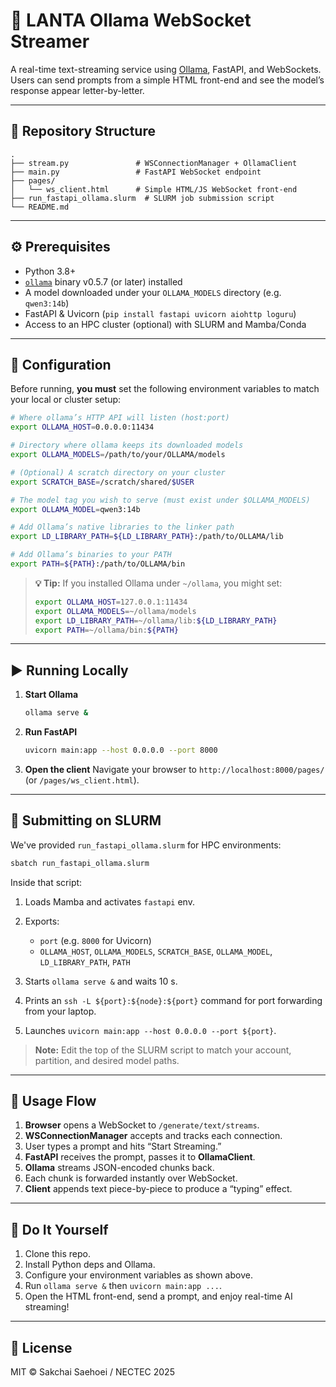 <!-- README.md -->

# 🦙 LANTA Ollama WebSocket Streamer

A real-time text-streaming service using [Ollama](https://ollama.com), FastAPI, and WebSockets.
Users can send prompts from a simple HTML front-end and see the model’s response appear letter-by-letter.

---

## 📂 Repository Structure

```
.
├── stream.py               # WSConnectionManager + OllamaClient
├── main.py                 # FastAPI WebSocket endpoint
├── pages/
│   └── ws_client.html      # Simple HTML/JS WebSocket front-end
├── run_fastapi_ollama.slurm  # SLURM job submission script
└── README.md
```

---

## ⚙️ Prerequisites

* Python 3.8+
* [`ollama`](https://ollama.com) binary v0.5.7 (or later) installed
* A model downloaded under your `OLLAMA_MODELS` directory (e.g. `qwen3:14b`)
* FastAPI & Uvicorn (`pip install fastapi uvicorn aiohttp loguru`)
* Access to an HPC cluster (optional) with SLURM and Mamba/Conda

---

## 🔧 Configuration

Before running, **you must** set the following environment variables to match your local or cluster setup:

```bash
# Where ollama’s HTTP API will listen (host:port)
export OLLAMA_HOST=0.0.0.0:11434

# Directory where ollama keeps its downloaded models
export OLLAMA_MODELS=/path/to/your/OLLAMA/models

# (Optional) A scratch directory on your cluster
export SCRATCH_BASE=/scratch/shared/$USER

# The model tag you wish to serve (must exist under $OLLAMA_MODELS)
export OLLAMA_MODEL=qwen3:14b

# Add Ollama’s native libraries to the linker path
export LD_LIBRARY_PATH=${LD_LIBRARY_PATH}:/path/to/OLLAMA/lib

# Add Ollama’s binaries to your PATH
export PATH=${PATH}:/path/to/OLLAMA/bin
```

> **💡 Tip:** If you installed Ollama under `~/ollama`, you might set:
>
> ```bash
> export OLLAMA_HOST=127.0.0.1:11434
> export OLLAMA_MODELS=~/ollama/models
> export LD_LIBRARY_PATH=~/ollama/lib:${LD_LIBRARY_PATH}
> export PATH=~/ollama/bin:${PATH}
> ```

---

## ▶️ Running Locally

1. **Start Ollama**

   ```bash
   ollama serve &
   ```

2. **Run FastAPI**

   ```bash
   uvicorn main:app --host 0.0.0.0 --port 8000
   ```

3. **Open the client**
   Navigate your browser to `http://localhost:8000/pages/` (or `/pages/ws_client.html`).

---

## 📡 Submitting on SLURM

We've provided `run_fastapi_ollama.slurm` for HPC environments:

```bash
sbatch run_fastapi_ollama.slurm
```

Inside that script:

1. Loads Mamba and activates `fastapi` env.
2. Exports:

   * `port` (e.g. `8000` for Uvicorn)
   * `OLLAMA_HOST`, `OLLAMA_MODELS`, `SCRATCH_BASE`, `OLLAMA_MODEL`, `LD_LIBRARY_PATH`, `PATH`
3. Starts `ollama serve &` and waits 10 s.
4. Prints an `ssh -L ${port}:${node}:${port}` command for port forwarding from your laptop.
5. Launches `uvicorn main:app --host 0.0.0.0 --port ${port}`.

> **Note:** Edit the top of the SLURM script to match your account, partition, and desired model paths.

---

## 📝 Usage Flow

1. **Browser** opens a WebSocket to `/generate/text/streams`.
2. **WSConnectionManager** accepts and tracks each connection.
3. User types a prompt and hits “Start Streaming.”
4. **FastAPI** receives the prompt, passes it to **OllamaClient**.
5. **Ollama** streams JSON-encoded chunks back.
6. Each chunk is forwarded instantly over WebSocket.
7. **Client** appends text piece-by-piece to produce a “typing” effect.

---

## 🚀 Do It Yourself

1. Clone this repo.
2. Install Python deps and Ollama.
3. Configure your environment variables as shown above.
4. Run `ollama serve &` then `uvicorn main:app ...`.
5. Open the HTML front-end, send a prompt, and enjoy real-time AI streaming!

---

## 📄 License

MIT © Sakchai Saehoei / NECTEC 2025
